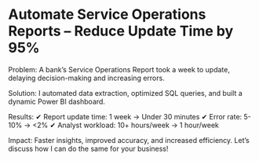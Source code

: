# Automate Service Operations Reports – Reduce Update Time by 95%
Problem: A bank’s Service Operations Report took a week to update, delaying decision-making and increasing errors.

Solution: I automated data extraction, optimized SQL queries, and built a dynamic Power BI dashboard.

Results:
✔ Report update time: 1 week → Under 30 minutes
✔ Error rate: 5-10% → <2%
✔ Analyst workload: 10+ hours/week → 1 hour/week

Impact: Faster insights, improved accuracy, and increased efficiency. Let’s discuss how I can do the same for your business!
